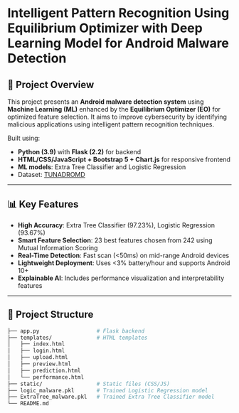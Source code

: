 # Intelligent Pattern Recognition Using Equilibrium Optimizer with Deep Learning Model for Android Malware Detection

## 🧠 Project Overview

This project presents an **Android malware detection system** using **Machine Learning (ML)** enhanced by the **Equilibrium Optimizer (EO)** for optimized feature selection. It aims to improve cybersecurity by identifying malicious applications using intelligent pattern recognition techniques.

Built using:
- **Python (3.9)** with **Flask (2.2)** for backend
- **HTML/CSS/JavaScript + Bootstrap 5 + Chart.js** for responsive frontend
- **ML models**: Extra Tree Classifier and Logistic Regression
- Dataset: [TUNADROMD](https://tunadromd.org)

---

## 📊 Key Features

- **High Accuracy**: Extra Tree Classifier (97.23%), Logistic Regression (93.67%)
- **Smart Feature Selection**: 23 best features chosen from 242 using Mutual Information Scoring
- **Real-Time Detection**: Fast scan (<50ms) on mid-range Android devices
- **Lightweight Deployment**: Uses <3% battery/hour and supports Android 10+
- **Explainable AI**: Includes performance visualization and interpretability features

---

## 📁 Project Structure

```bash
├── app.py                  # Flask backend
├── templates/              # HTML templates
│   ├── index.html
│   ├── login.html
│   ├── upload.html
│   ├── preview.html
│   ├── prediction.html
│   └── performance.html
├── static/                 # Static files (CSS/JS)
├── logic_malware.pkl       # Trained Logistic Regression model
├── ExtraTree_malware.pkl   # Trained Extra Tree Classifier model
└── README.md
